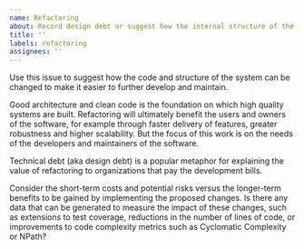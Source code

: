 ```yaml
---
name: Refactoring
about: Record design debt or suggest how the internal structure of the program might be improved
title: ''
labels: refactoring
assignees: ''
---
```


Use this issue to suggest how the code and structure of the system can be changed to make it easier to further develop and maintain.

Good architecture and clean code is the foundation on which high quality systems are built. Refactoring will ultimately benefit the users and owners of the software, for example through faster delivery of features, greater robustness and higher scalability. But the focus of this work is on the needs of the developers and maintainers of the software.

Technical debt (aka design debt) is a popular metaphor for explaining the value of refactoring to organizations that pay the development bills.

Consider the short-term costs and potential risks versus the longer-term benefits to be gained by implementing the proposed changes. Is there any data that can be generated to measure the impact of these changes, such as extensions to test coverage, reductions in the number of lines of code, or improvements to code complexity metrics such as Cyclomatic Complexity or NPath?
